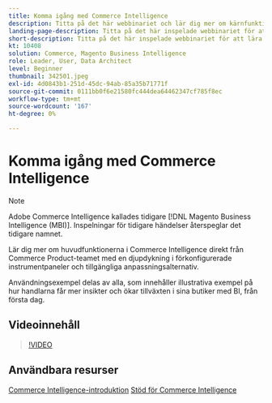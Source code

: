 ```yaml
---
title: Komma igång med Commerce Intelligence
description: Titta på det här webbinariet och lär dig mer om kärnfunktionerna i Commerce Intelligence för din Adobe Commerce eller Magento Open Source store.
landing-page-description: Titta på det här inspelade webbinariet för att lära dig mer om kärnfunktionerna i Commerce Intelligence för din Adobe Commerce eller Magento Open Source store.
short-description: Titta på det här inspelade webbinariet för att lära dig mer om kärnfunktionerna i Commerce Intelligence för din Adobe Commerce eller Magento Open Source store.
kt: 10408
solution: Commerce, Magento Business Intelligence
role: Leader, User, Data Architect
level: Beginner
thumbnail: 342501.jpeg
exl-id: 4d0843b1-251d-45dc-94ab-85a35b71771f
source-git-commit: 0111bb0f6e21580fc444dea64462347cf785f8ec
workflow-type: tm+mt
source-wordcount: '167'
ht-degree: 0%

---
```


# Komma igång med Commerce Intelligence

>[!NOTE]
>
>Adobe Commerce Intelligence kallades tidigare [!DNL Magento Business Intelligence (MBI)]. Inspelningar för tidigare händelser återspeglar det tidigare namnet.

Lär dig mer om huvudfunktionerna i Commerce Intelligence direkt från Commerce Product-teamet med en djupdykning i förkonfigurerade instrumentpaneler och tillgängliga anpassningsalternativ.

Användningsexempel delas av alla, som innehåller illustrativa exempel på hur handlarna får mer insikter och ökar tillväxten i sina butiker med BI, från första dag.

## Videoinnehåll

>[!VIDEO](https://video.tv.adobe.com/v/342501?quality=12&learn=on)

## Användbara resurser

[Commerce Intelligence-introduktion](https://experienceleague.adobe.com/docs/commerce-business-intelligence/mbi/getting-started.html)
[Stöd för Commerce Intelligence](https://experienceleague.adobe.com/docs/commerce-knowledge-base/kb/troubleshooting/miscellaneous/mbi-service-policies.html)
